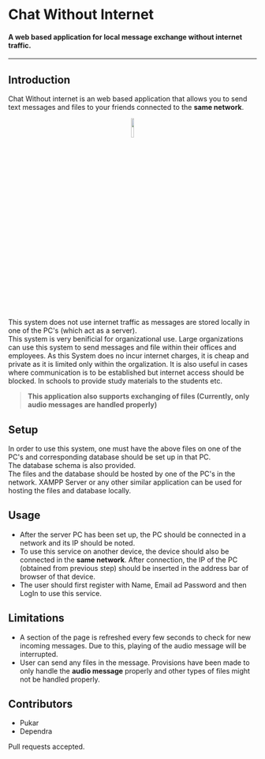 # Chat Without Internet
#### A web based application for local message exchange without internet traffic.
<hr>

## Introduction
Chat Without internet is an web based application that allows you to send text messages and files to your friends connected to the __same network__.

<p align="center"><img src="http://pukarg.com.np/MainAssets/41.png" height=10%></p>

This system does not use internet traffic as messages are stored locally in one of the PC's (which act as a server). <br>
This system is very benificial for organizational use. Large organizations can use this system to send messages and file within their offices and employees. As this System does no incur internet charges, it is cheap and private as it is limited only within the orgalization. 
It is also useful in cases where communication is to be established but internet access should be blocked. In schools to provide study materials to the students etc.

> __This application also supports exchanging of files (Currently, only audio messages are handled properly)__

## Setup
 In order to use this system, one must have the above files on one of the PC's and corresponding database should be set up in that PC. <br>
 The database schema is also provided. <br>
 The files and the database should be hosted by one of the PC's in the network.
XAMPP Server or any other similar application can be used for hosting the files and database locally.

## Usage
- After the server PC has been set up, the PC should be connected in a network and its IP should be noted.
- To use this service on another device, the device should also be connected in the __same network__. After connection, the IP of the PC (obtained from previous step) should be inserted in the address bar of browser of that device.
- The user should first register with Name, Email ad Password and then LogIn to use this service.

## Limitations
- A section of the page is refreshed every few seconds to check for new incoming messages. Due to this, playing of the audio message will be interrupted.
- User can send any files in the message. Provisions have been made to only handle the __audio message__ properly and other types of files might not be handled properly.

## Contributors
- Pukar
- Dependra

Pull requests accepted.
